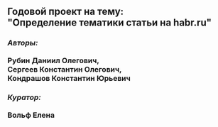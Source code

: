 ## Годовой проект на тему:<br>"Определение тематики статьи на habr.ru"
### *Авторы:* <br><br>Рубин Даниил Олегович, <br> Сергеев Константин Олегович, <br> Кондрашов Константин Юрьевич
### *Куратор:* <br><br>Вольф Елена
